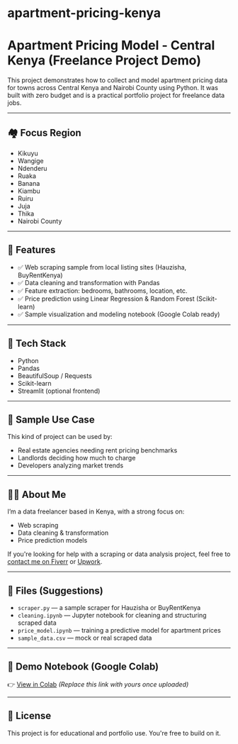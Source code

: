 # apartment-pricing-kenya
# Apartment Pricing Model - Central Kenya (Freelance Project Demo)

This project demonstrates how to collect and model apartment pricing data for towns across Central Kenya and Nairobi County using Python. It was built with zero budget and is a practical portfolio project for freelance data jobs.

---

## 🏘️ Focus Region

- Kikuyu
- Wangige
- Ndenderu
- Ruaka
- Banana
- Kiambu
- Ruiru
- Juja
- Thika
- Nairobi County

---

## 🚀 Features

- ✅ Web scraping sample from local listing sites (Hauzisha, BuyRentKenya)
- ✅ Data cleaning and transformation with Pandas
- ✅ Feature extraction: bedrooms, bathrooms, location, etc.
- ✅ Price prediction using Linear Regression & Random Forest (Scikit-learn)
- ✅ Sample visualization and modeling notebook (Google Colab ready)

---

## 🧰 Tech Stack

- Python
- Pandas
- BeautifulSoup / Requests
- Scikit-learn
- Streamlit (optional frontend)

---

## 📄 Sample Use Case

This kind of project can be used by:

- Real estate agencies needing rent pricing benchmarks
- Landlords deciding how much to charge
- Developers analyzing market trends

---

## 🙋‍♂️ About Me

I’m a data freelancer based in Kenya, with a strong focus on:
- Web scraping
- Data cleaning & transformation
- Price prediction models

If you're looking for help with a scraping or data analysis project, feel free to [contact me on Fiverr](https://www.fiverr.com/) or [Upwork](https://www.upwork.com/).

---

## 📁 Files (Suggestions)

- `scraper.py` — a sample scraper for Hauzisha or BuyRentKenya
- `cleaning.ipynb` — Jupyter notebook for cleaning and structuring scraped data
- `price_model.ipynb` — training a predictive model for apartment prices
- `sample_data.csv` — mock or real scraped data

---

## 🔗 Demo Notebook (Google Colab)
👉 [View in Colab](https://colab.research.google.com/) *(Replace this link with yours once uploaded)*

---

## 💼 License

This project is for educational and portfolio use. You're free to build on it.
